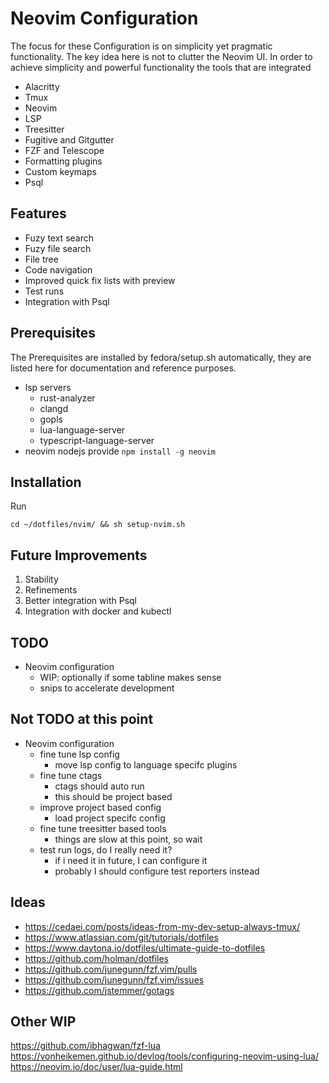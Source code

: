 # Neovim Configuration
The focus for these Configuration is on simplicity yet pragmatic functionality.
The key idea here is not to clutter the Neovim UI. In order to achieve simplicity 
and powerful functionality the tools that are integrated

* Alacritty
* Tmux
* Neovim
* LSP
* Treesitter
* Fugitive and Gitgutter
* FZF and Telescope
* Formatting plugins
* Custom keymaps
* Psql

## Features
* Fuzy text search
* Fuzy file search
* File tree
* Code navigation
* Improved quick fix lists with preview
* Test runs
* Integration with Psql

## Prerequisites
The Prerequisites are installed by fedora/setup.sh automatically, they are listed here for documentation and reference purposes.
* lsp servers
    * rust-analyzer
    * clangd
    * gopls
    * lua-language-server
    * typescript-language-server
* neovim nodejs provide `npm install -g neovim`

## Installation
Run 
```
cd ~/dotfiles/nvim/ && sh setup-nvim.sh
```

## Future Improvements
1. Stability
2. Refinements
2. Better integration with Psql
2. Integration with docker and kubectl


## TODO
* Neovim configuration
    * WIP: optionally if some tabline makes sense
    * snips to accelerate development

## Not TODO at this point
* Neovim configuration
    * fine tune lsp config
      - move lsp config to language specifc plugins
    * fine tune ctags
      - ctags should auto run
      - this should be project based
    * improve project based config
      - load project specifc config
    * fine tune treesitter based tools
      - things are slow at this point, so wait
    * test run logs, do I really need it?
      - if i need it in future, I can configure it
      - probably I should configure test reporters instead

## Ideas
* https://cedaei.com/posts/ideas-from-my-dev-setup-always-tmux/
* https://www.atlassian.com/git/tutorials/dotfiles
* https://www.daytona.io/dotfiles/ultimate-guide-to-dotfiles
* https://github.com/holman/dotfiles
* https://github.com/junegunn/fzf.vim/pulls
* https://github.com/junegunn/fzf.vim/issues
* https://github.com/jstemmer/gotags

## Other WIP  
https://github.com/ibhagwan/fzf-lua
https://vonheikemen.github.io/devlog/tools/configuring-neovim-using-lua/
https://neovim.io/doc/user/lua-guide.html
